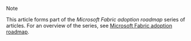 > [!NOTE]
> This article forms part of the _Microsoft Fabric adoption roadmap_ series of articles. For an overview of the series, see [Microsoft Fabric adoption roadmap](../fabric-adoption-roadmap-overview.md).
